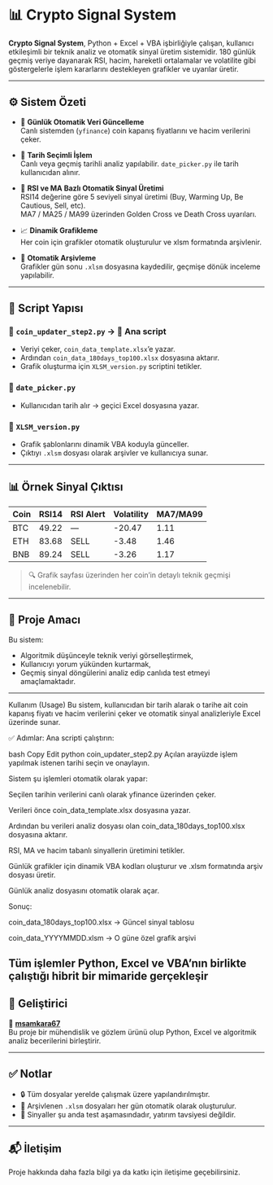 # 📊 Crypto Signal System

**Crypto Signal System**, Python + Excel + VBA işbirliğiyle çalışan, kullanıcı etkileşimli bir teknik analiz ve otomatik sinyal üretim sistemidir. 180 günlük geçmiş veriye dayanarak RSI, hacim, hareketli ortalamalar ve volatilite gibi göstergelerle işlem kararlarını destekleyen grafikler ve uyarılar üretir.

---

## ⚙️ Sistem Özeti

- 🔄 **Günlük Otomatik Veri Güncelleme**  
  Canlı sistemden (`yfinance`) coin kapanış fiyatlarını ve hacim verilerini çeker.

- 📅 **Tarih Seçimli İşlem**  
  Canlı veya geçmiş tarihli analiz yapılabilir. `date_picker.py` ile tarih kullanıcıdan alınır.

- 🧠 **RSI ve MA Bazlı Otomatik Sinyal Üretimi**  
  RSI14 değerine göre 5 seviyeli sinyal üretimi (Buy, Warming Up, Be Cautious, Sell, etc).  
  MA7 / MA25 / MA99 üzerinden Golden Cross ve Death Cross uyarıları.

- 📈 **Dinamik Grafikleme**  
  Her coin için grafikler otomatik oluşturulur ve xlsm formatında arşivlenir.

- 💾 **Otomatik Arşivleme**  
  Grafikler gün sonu `.xlsm` dosyasına kaydedilir, geçmişe dönük inceleme yapılabilir.

---

## 🧩 Script Yapısı

### 🔹 `coin_updater_step2.py` → 🔄 Ana script  
- Veriyi çeker, `coin_data_template.xlsx`’e yazar.  
- Ardından `coin_data_180days_top100.xlsx` dosyasına aktarır.  
- Grafik oluşturma için `XLSM_version.py` scriptini tetikler.

### 🔹 `date_picker.py`  
- Kullanıcıdan tarih alır → geçici Excel dosyasına yazar.

### 🔹 `XLSM_version.py`  
- Grafik şablonlarını dinamik VBA koduyla günceller.  
- Çıktıyı `.xlsm` dosyası olarak arşivler ve kullanıcıya sunar.

---

## 📊 Örnek Sinyal Çıktısı

| Coin | RSI14 | RSI Alert | Volatility | MA7/MA99 |
|------|-------|-----------|------------|----------|
| BTC  | 49.22 | —         | -20.47     | 1.11     |
| ETH  | 83.68 | SELL      | -3.48      | 1.46     |
| BNB  | 89.24 | SELL      | -3.26      | 1.17     |

> 🔍 Grafik sayfası üzerinden her coin’in detaylı teknik geçmişi incelenebilir.

---

## 🧠 Proje Amacı

Bu sistem:
- Algoritmik düşünceyle teknik veriyi görselleştirmek,
- Kullanıcıyı yorum yükünden kurtarmak,
- Geçmiş sinyal döngülerini analiz edip canlıda test etmeyi amaçlamaktadır.
---
Kullanım (Usage)
Bu sistem, kullanıcıdan bir tarih alarak o tarihe ait coin kapanış fiyatı ve hacim verilerini çeker ve otomatik sinyal analizleriyle Excel üzerinde sunar.

✅ Adımlar:
Ana scripti çalıştırın:

bash
Copy
Edit
python coin_updater_step2.py
Açılan arayüzde işlem yapılmak istenen tarihi seçin ve onaylayın.

Sistem şu işlemleri otomatik olarak yapar:

Seçilen tarihin verilerini canlı olarak yfinance üzerinden çeker.

Verileri önce coin_data_template.xlsx dosyasına yazar.

Ardından bu verileri analiz dosyası olan coin_data_180days_top100.xlsx dosyasına aktarır.

RSI, MA ve hacim tabanlı sinyallerin üretimini tetikler.

Günlük grafikler için dinamik VBA kodları oluşturur ve .xlsm formatında arşiv dosyası üretir.

Günlük analiz dosyasını otomatik olarak açar.

Sonuç:

coin_data_180days_top100.xlsx → Güncel sinyal tablosu

coin_data_YYYYMMDD.xlsm → O güne özel grafik arşivi

Tüm işlemler Python, Excel ve VBA’nın birlikte çalıştığı hibrit bir mimaride gerçekleşir
---

## 👤 Geliştirici

📌 **[msamkara67](https://github.com/msamkara67)**  
Bu proje bir mühendislik ve gözlem ürünü olup Python, Excel ve algoritmik analiz becerilerini birleştirir.

---

## ✅ Notlar

- 🔒 Tüm dosyalar yerelde çalışmak üzere yapılandırılmıştır.  
- 📂 Arşivlenen `.xlsm` dosyaları her gün otomatik olarak oluşturulur.
- 🧪 Sinyaller şu anda test aşamasındadır, yatırım tavsiyesi değildir.

---

## 📬 İletişim

Proje hakkında daha fazla bilgi ya da katkı için iletişime geçebilirsiniz.
